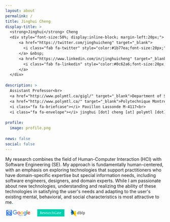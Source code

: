 ```yaml
---
layout: about
permalink: /
title: Jinghui Cheng
display-title: >
  <strong>Jinghui</strong> Cheng
  <div style="font-size:50%; display:inline-block; margin-left:20px;">
      <a href="https://twitter.com/jinghuicheng" target="_blank">
        <i class="fab fa-twitter" style="color:#1b77ea;font-size:20px;"></i>
      </a> &nbsp;
      <a href="https://www.linkedin.com/in/jinghuicheng" target="_blank">
        <i class="fab fa-linkedin" style="color:#0c62a6;font-size:20px;"></i>
      </a>
  </div>

description: >
  Assistant Professor<br>
  <a href="http://www.polymtl.ca/gigl/" target="_blank">Department of Software and Computer Engineering</a><br>
  <a href="http://www.polymtl.ca/" target="_blank">Polytechnique Montréal</a><br>
  <i class="fa fa-briefcase"></i> Pavillon Lassonde M-4117<br>
  <i class="fa fa-envelope"></i> jinghui [dot] cheng [at] polymtl [dot] ca

profile:
  image: profile.png

news: false
social: false
---
```


My research combines the field of Human-Computer Interaction (HCI) with Software Engineering (SE). My approach is fundamentally human-centered, with an emphasis on exploring technologies that support practitioners who have domain-specific expertise but special information needs, including software engineers, designers, and domain experts. While I am passionate about new technologies, understanding and realizing the ability of these technologies in satisfying the user's needs and adapting to the user's existing mental, behavioral, and social characteristics is most attractive to me.

<a target="_blank" href="https://scholar.google.com/citations?user=ebhZJVEAAAAJ"><img alt="Google Scholar Profile" src="assets/img/googlescholar.png" height="23px"/></a> &nbsp; &nbsp;
<a target="_blank" href="https://www.researchgate.net/profile/Jinghui_Cheng"><img alt="ReseachGate Profile" src="assets/img/researchgate.png" height="23px"/></a> &nbsp; &nbsp;
<a target="_blank" href="http://dblp.uni-trier.de/pers/hd/c/Cheng:Jinghui"><img alt="dblp Profile" src="assets/img/dblp.png" height="23px"/></a> &nbsp; &nbsp;
